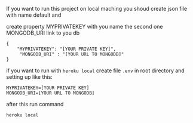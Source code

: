 

If you want to run this project on local maching you shoud create json file with name default and 

create property MYPRIVATEKEY with you name
the second one MONGODB_URI link to you db

```
{
    "MYPRIVATEKEY": "[YOUR PRIVATE KEY]",
     "MONGODB_URI" : "[YOUR URL TO MONGODB]"
}
```

if you want to run with `heroku local` create file `.env` in root directory and setting up like this:

```
MYPRIVATEKEY=[YOUR PRIVATE KEY]
MONGODB_URI=[YOUR URL TO MONGODB]

```

after this run command 

```
heroku local
```